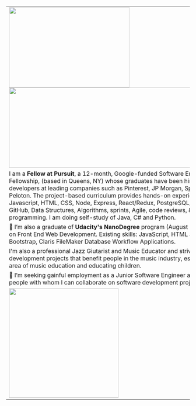 
<table>
  <tr>
    <td><img src="https://scontent-lga3-2.xx.fbcdn.net/v/t31.18172-8/1891386_1481707162040717_245889562_o.jpg?_nc_cat=101&ccb=1-7&_nc_sid=09cbfe&_nc_ohc=rjAdGbC32eYAX9D_7Xc&_nc_ht=scontent-lga3-2.xx&oh=00_AfD3nT7OOnaXiYSF-xQ5CBIOQYrIwjzOZR1ZiDyHnhaIMg&oe=6445DD13" width="330" height="220">
    <img src="https://user-images.githubusercontent.com/97370716/227693602-c3be56bd-555d-41bf-b926-3a2f81ada38c.jpeg" width="620px" height="220"></td>
  </tr>
  <tr>
    <td>I am a <b>Fellow at Pursuit</b>, a 12-month, Google-funded Software Engineering Fellowship, (based in Queens, NY) 
      whose graduates have been hired as developers at leading companies such as Pinterest, JP Morgan,
      Spotify and Peloton.  The project-based curriculum provides hands-on experience with Javascript, HTML, CSS, 
      Node, Express, React/Redux, PostgreSQL, APIs, Git, GitHub, Data Structures, Algorithms, sprints, Agile, 
      code reviews, & pair programming.  I am doing self-study of Java, C# and Python. 
    </td>
  <tr>
    <td>👀 I’m also a graduate of <b>Udacity's NanoDegree</b> program (August 2022) focusing on Front End Web Development.  
      Existing skills: JavaScript, HTML and CSS, Bootstrap, Claris FileMaker Database Workflow Applications.</td>
  </tr>
  <tr>
    <td>I'm also a professional Jazz Giutarist and Music Educator and strive to create web development projects that benefit people in the music industry, especially in the area of music education and educating children.
    </td>
  </tr>
  <tr>
    <td>
  💞️ I’m seeking gainful employment as a Junior Software Engineer and/or to meet people with whom I can collaborate on software development projects.
    </td>
   </tr>
   <tr>
    <td><img src="https://scontent-lga3-2.xx.fbcdn.net/v/t31.18172-8/1891386_1481707162040717_245889562_o.jpg?_nc_cat=101&ccb=1-7&_nc_sid=09cbfe&_nc_ohc=rjAdGbC32eYAX9D_7Xc&_nc_ht=scontent-lga3-2.xx&oh=00_AfD3nT7OOnaXiYSF-xQ5CBIOQYrIwjzOZR1ZiDyHnhaIMg&oe=6445DD13" width="300">
    </td>
    </tr>
 </table>

<!---
pulse99r/pulse99r is a ✨ special ✨ repository because its `README.md` (this file) appears on your GitHub profile.
You can click the Preview link to take a look at your changes.
--->
<!---
![Guitar Wizardry!](https://scontent-lga3-2.xx.fbcdn.net/v/t31.18172-8/1891386_1481707162040717_245889562_o.jpg?_nc_cat=101&ccb=1-7&_nc_sid=09cbfe&_nc_ohc=rjAdGbC32eYAX9D_7Xc&_nc_ht=scontent-lga3-2.xx&oh=00_AfD3nT7OOnaXiYSF-xQ5CBIOQYrIwjzOZR1ZiDyHnhaIMg&oe=6445DD13) "Guitar Wizardry!"
--->



